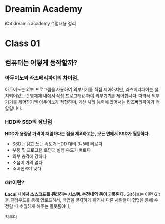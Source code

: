 # Dreamin Academy
 iOS dreamin academy 수업내용 정리

# Class 01

## 컴퓨터는 어떻게 동작할까?

### 아두이노와 라즈베리파이의 차이점.
아두이노는 외부 프로그램을 사용하여 외부기기를 직접 제어하지만,
라즈베리파이는 설치되어있는 운영체제 내에서 직접 프로그래밍 하여 외부기기를 제어합니다.
따라서 외부 기기를 제어하기엔 아두이노가 적합하며, 계산 처리 능력에 있어서는 라즈베리파이가 적합합니다.

### HDD와 SSD의 장단점
**HDD가 용량당 가격이 저렴하다는 점을 제외하고는, 모든 면에서 SSD가 월등하다.** 
- SSD는 읽고 쓰는 속도가 HDD 대비 3~5배 빠르다 
- 부팅 및 프로그램 로딩과 실행 속도가 빠르다 
- 외부 충격에 강하다 
- 소음이 거의 없다 
- 소비전력이 낮다  
### Git이란?
**Local 내에서 소스코드를 관리하는 시스템. 수정내역 등이 기록된다.**
Git허브는 이런 Git을 클라우드를 통해 업로드해서, 백업을 용이하게 하거나 다른 사람들이 협업을 통해 수정할 때 수월하게 해주는 플랫폼이다,

잠온다
